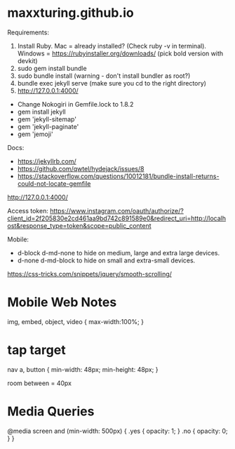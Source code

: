# maxxturing.github.io

Requirements:

1. Install Ruby. Mac = already installed? (Check ruby -v in terminal). Windows = https://rubyinstaller.org/downloads/ (pick bold version with devkit)
2. sudo gem install bundle
3. sudo bundle install (warning - don't install bundler as root?)
4. bundle exec jekyll serve (make sure you cd to the right directory)
5. http://127.0.0.1:4000/

- Change Nokogiri in Gemfile.lock to 1.8.2
- gem install jekyll
- gem 'jekyll-sitemap'
- gem 'jekyll-paginate'
- gem 'jemoji'

Docs:

- https://jekyllrb.com/
- https://github.com/qwtel/hydejack/issues/8
- https://stackoverflow.com/questions/10012181/bundle-install-returns-could-not-locate-gemfile

http://127.0.0.1:4000/

Access token:
https://www.instagram.com/oauth/authorize/?client_id=2f205830e2cd461aa9bd742c891589e0&redirect_uri=http://localhost&response_type=token&scope=public_content

Mobile:

- d-block d-md-none to hide on medium, large and extra large devices.
- d-none d-md-block to hide on small and extra-small devices.

https://css-tricks.com/snippets/jquery/smooth-scrolling/

# Mobile Web Notes

<meta name="viewport" content="width=device-width,initial-scale=1">

img, embed,
object, video {
max-width:100%;
}

# tap target

nav a, button {
min-width: 48px;
min-height: 48px;
}

room between = 40px

# Media Queries

@media screen and (min-width: 500px) {
.yes {
opacity: 1;
}
.no {
opacity: 0;
}
}
